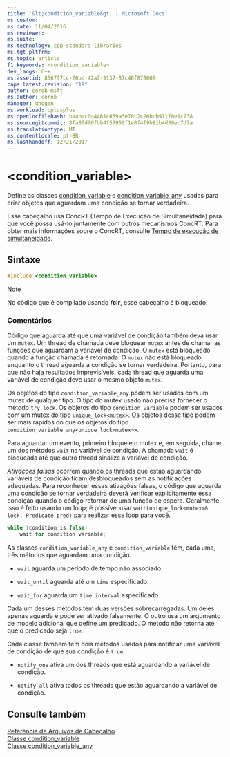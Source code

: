 ```yaml
---
title: '&lt;condition_variable&gt; | Microsoft Docs'
ms.custom: 
ms.date: 11/04/2016
ms.reviewer: 
ms.suite: 
ms.technology: cpp-standard-libraries
ms.tgt_pltfrm: 
ms.topic: article
f1_keywords: <condition_variable>
dev_langs: C++
ms.assetid: 8567f7cc-20bd-42a7-9137-87c46f878009
caps.latest.revision: "19"
author: corob-msft
ms.author: corob
manager: ghogen
ms.workload: cplusplus
ms.openlocfilehash: baabac0a4461c659a3e70c2c26bcb971f0e1c738
ms.sourcegitcommit: 8fa8fdf0fbb4f57950f1e8f4f9b81b4d39ec7d7a
ms.translationtype: MT
ms.contentlocale: pt-BR
ms.lasthandoff: 12/21/2017
---
```

# <a name="ltconditionvariablegt"></a>&lt;condition_variable&gt;
Define as classes [condition_variable](../standard-library/condition-variable-class.md) e [condition_variable_any](../standard-library/condition-variable-any-class.md) usadas para criar objetos que aguardam uma condição se tornar verdadeira.  
  
 Esse cabeçalho usa ConcRT (Tempo de Execução de Simultaneidade) para que você possa usá-lo juntamente com outros mecanismos ConcRT. Para obter mais informações sobre o ConcRT, consulte [Tempo de execução de simultaneidade](../parallel/concrt/concurrency-runtime.md).  
  
## <a name="syntax"></a>Sintaxe  
  
```cpp  
#include <condition_variable>  
```  
  
> [!NOTE]
>  No código que é compilado usando **/clr**, esse cabeçalho é bloqueado.  
  
### <a name="remarks"></a>Comentários  
 Código que aguarda até que uma variável de condição também deva usar um `mutex`. Um thread de chamada deve bloquear `mutex` antes de chamar as funções que aguardam a variável de condição. O `mutex` está bloqueado quando a função chamada é retornada. O `mutex` não está bloqueado enquanto o thread aguarda a condição se tornar verdadeira. Portanto, para que não haja resultados imprevisíveis, cada thread que aguarda uma variável de condição deve usar o mesmo objeto `mutex`.  
  
 Os objetos do tipo `condition_variable_any` podem ser usados com um mutex de qualquer tipo. O tipo do mutex usado não precisa fornecer o método `try_lock`. Os objetos do tipo `condition_variable` podem ser usados com um mutex do tipo `unique_lock<mutex>`. Os objetos desse tipo podem ser mais rápidos do que os objetos do tipo `condition_variable_any<unique_lock<mutex>>`.  
  
 Para aguardar um evento, primeiro bloqueie o mutex e, em seguida, chame um dos métodos `wait` na variável de condição. A chamada `wait` é bloqueada até que outro thread sinalize a variável de condição.  
  
 *Ativações falsas* ocorrem quando os threads que estão aguardando variáveis de condição ficam desbloqueados sem as notificações adequadas. Para reconhecer essas ativações falsas, o código que aguarda uma condição se tornar verdadeira deverá verificar explicitamente essa condição quando o código retornar de uma função de espera. Geralmente, isso é feito usando um loop; é possível usar `wait(unique_lock<mutex>& lock, Predicate pred)` para realizar esse loop para você.  
  
```cpp  
while (condition is false)
    wait for condition variable;
```  
  
 As classes `condition_variable_any` e `condition_variable` têm, cada uma, três métodos que aguardam uma condição.  
  
- `wait` aguarda um período de tempo não associado.  
  
- `wait_until` aguarda até um `time` especificado.  
  
- `wait_for` aguarda um `time interval` especificado.  
  
 Cada um desses métodos tem duas versões sobrecarregadas. Um deles apenas aguarda e pode ser ativado falsamente. O outro usa um argumento de modelo adicional que define um predicado. O método não retorna até que o predicado seja `true`.  
  
 Cada classe também tem dois métodos usados para notificar uma variável de condição de que sua condição é `true`.  
  
- `notify_one` ativa um dos threads que está aguardando a variável de condição.  
  
- `notify_all` ativa todos os threads que estão aguardando a variável de condição.  
  
## <a name="see-also"></a>Consulte também  
 [Referência de Arquivos de Cabeçalho](../standard-library/cpp-standard-library-header-files.md)   
 [Classe condition_variable](../standard-library/condition-variable-class.md)   
 [Classe condition_variable_any](../standard-library/condition-variable-any-class.md)
